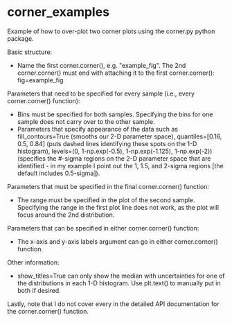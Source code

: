 # corner_examples
Example of how to over-plot two corner plots using the corner.py python package.

Basic structure:
- Name the first corner.corner(), e.g. "example_fig". The 2nd corner.corner() must end with attaching it to the first corner.corner(): fig=example_fig


Parameters that need to be specified for every sample (i.e., every corner.corner() function):
- Bins must be specified for both samples. Specifying the bins for one sample does not carry over to the other sample.
- Parameters that specify appearance of the data such as fill_contours=True (smooths our 2-D parameter space), quantiles=[0.16, 0.5, 0.84] (puts dashed lines identifying these spots on the 1-D histogram), levels=(0, 1-np.exp(-0.5), 1-np.exp(-1.125), 1-np.exp(-2)) (specifies the #-sigma regions on the 2-D parameter space that are identified - in my example I point out the 1, 1.5, and 2-sigma regions [the default includes 0.5-sigma]).


Parameters that must be specified in the final corner.corner() function:
- The range must be specified in the plot of the second sample. Specifying the range in the first plot line does not work, as the plot will focus around the 2nd distribution.


Parameters that can be specified in either corner.corner() function:
- The x-axis and y-axis labels argument can go in either corner.corner() function.


Other information:
- show_titles=True can only show the median with uncertainties for one of the distributions in each 1-D histogram.  Use plt.text() to manually put in both if desired.


Lastly, note that I do not cover every in the detailed API documentation for the corner.corner() function.  
